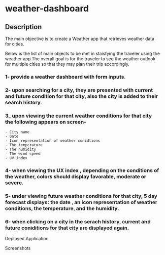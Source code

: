 # weather-dashboard

## Description

The main objective is to create a Weather app that retrieves weather data for cities. 

Below is the list of main objects to be met in staisfying the traveler using the weather app.The overall goal is for the traveler to see the weather outlook for multiple cities so that they may plan their trip accordingly.

### 1- provide a weather dashboard with form inputs.
### 2- upon searching for a city, they are presented with current and future condition for that city, also the city is added to their search history.
### 3_ upon viewing the current weather conditions for that city the following appears on screen- 
    - City name
    - Date
    - Icon representation of weather conidtions
    - The temperature
    - The humidity
    - The wind speed
    - UV index
### 4- when viewing the UX index , depending on the conditions of the weather, colors should display favorable, moderate or severe.
### 5- under viewing future weather conditions for that city, 5 day forecast displays: the date , an icon representation of weather conditions, the temperature, and the humidity.
### 6- when clicking on a city in the serach history, current and future coniditions for that city are displayed again.

Deployed Application

Screenshots
